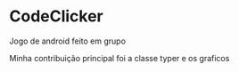 # CodeClicker
Jogo de android feito em grupo

Minha contribuição principal foi a classe typer e os graficos

